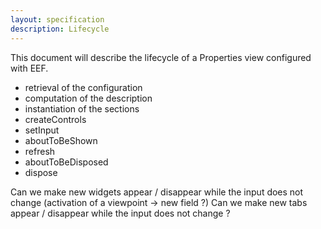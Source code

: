 ```yaml
---
layout: specification
description: Lifecycle
---
```

This document will describe the lifecycle of a Properties view configured with EEF.

- retrieval of the configuration
- computation of the description
- instantiation of the sections
- createControls
- setInput
- aboutToBeShown
- refresh
- aboutToBeDisposed
- dispose

Can we make new widgets appear / disappear while the input does not change (activation of a viewpoint -> new field ?)
Can we make new tabs appear / disappear while the input does not change ?
